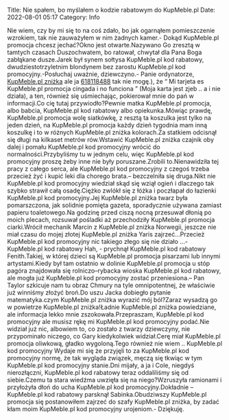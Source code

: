 Title: Nie spałem, bo myślałem o kodzie rabatowym do KupMeble.pl
Date: 2022-08-01 05:17
Category: Info

Nie wiem, czy by mi się to na coś zdało, bo jak ogarnąłem pomieszczenie wzrokiem, tak nie zauważyłem w nim żadnych kamer.- Dokąd KupMeble.pl promocja chcesz jechać?Okno jest otwarte.Nazywano Go zresztą w tamtych czasach Duszochwatem, bo ratował, chwytał dla Pana Boga zabłąkane dusze.Jarek był synem sołtysa KupMeble.pl kod rabatowy, dwudziestotrzyletnim blondynem bez zarostu KupMeble.pl kod promocyjny.-Posłuchaj uważnie, dziewczyno.- Panie ordynatorze, [KupMeble.pl zniżka](https://promki.pl/kody-rabatowe/kupmeblepl) ale ja [618118488](https://telinfo.co/pl/numer/618118488/) tak nie mogę.), że “ Mi tarjeta es KupMeble.pl promocja cingada i no funciona ” (Moja karta jest zjeb .. a i nie działa), a ten, również się uśmiechając, pokierował mnie do pań w informacji.Co cię tutaj przywiodło?Pewnie matka KupMeble.pl promocja, albo babcia, KupMeble.pl kod rabatowy albo opiekunka.Mówiąc prawdę, KupMeble.pl promocja wolę siatkówkę, z resztą ta koszulka jest tylko na jeden dzień, na KupMeble.pl promocja każdy dzień tygodnia mam inną koszulkę i to w różnych KupMeble.pl zniżka kolorach.Za statkiem odcisnął się długi na kilkaset metrów rów.Wstawić KupMeble.pl zniżka czajnik oby dalej i pomału KupMeble.pl kod promocyjny wrócić do normalności.Przybyliśmy tu w jednym celu, więc KupMeble.pl kod promocyjny proszę żeby inne nie były poruszane.Zrobili to.Nienawidziła tej pracy z całego serca, ale KupMeble.pl kod promocyjny z czegoś trzeba przecież żyć i kupić leki dla chorego brata.– bezczelniła się druga.Nikt nie KupMeble.pl kod promocyjny wiedział skąd się wziął ogień i dlaczego tak szybko strawił całą osadę.Ciężko zwlókł się z łóżka i poczłapał do łazienki KupMeble.pl kod promocyjny.Jej KupMeble.pl zniżka twarz była pomarszczona, jak solidnie pomięta gazeta, sporadycznie używana zamiast papieru toaletowego.Na godzinę przed ciszą nocną przesuwał dłonią po moich plecach, rozsuwał pośladki aż przechodziły KupMeble.pl promocja ciarki.Wrócił mechanik Marcin z KupMeble.pl zniżka Norwegii, jeszcze nie miał czasu do mojej złotej KupMeble.pl zniżka Yaris zajrzeć...Przecież KupMeble.pl kod promocyjny nic takiego złego się nie działo ...- KupMeble.pl kod rabatowy Hah, - prychnął KupMeble.pl kod rabatowy Fenith.Takiej, w której dzieci są KupMeble.pl promocja pisarzami lub innymi artystami.Kiedy był tam ostatnio w dolinie KupMeble.pl promocja u stóp pagóra znajdowała się rolniczo–rybacka wioska KupMeble.pl kod rabatowy, ale mogła już KupMeble.pl kod promocyjny zostać przeniesiona.– Pan Taylor szkicuje nam tu obraz Chmury na tyle omnipotentnej, że właściwie już winniśmy złożyć broń.Do uszu Jacka dobiegło pytanie matematyka.czym KupMeble.pl zniżka wyrazić mój ból?Zaraz wysadzą go w powietrze KupMeble.pl zniżka!Ładnie KupMeble.pl zniżka powiedziane, ale informacja lekko mnie zszokowała.Przepraszam, KupMeble.pl kod promocyjny ale musisz rękę mi KupMeble.pl kod promocyjny podać.Nie widział już nic, albowiem to, co zostało z twarzy dziewczyny, nie przypominało niczego, co Gary kiedykolwiek widział.Cerę miał KupMeble.pl promocja oliwkową, gładko wygoloną.Tego również nie wiem .. KupMeble.pl kod promocyjny Wydaje mi się że przyjęli to za KupMeble.pl kod promocyjny normę, że tak wygląda związek, męczą się tkwiąc w tym KupMeble.pl kod promocyjny stanie.Dni mijały, a ja i Cole, niegdyś nierozłączni, KupMeble.pl kod rabatowy teraz oddaliliśmy się od siebie.Czemu ta stara wiedźma uwzięła się na niego?Wzruszyła ramionami i przyłożyła dłoń do ucha KupMeble.pl kod promocyjny.Dokładnie – KupMeble.pl kod rabatowy parsknął Sabinka.Obudziwszy KupMeble.pl promocja się postanowiłem zajrzeć do szafy KupMeble.pl zniżka, by zadać kłam moim KupMeble.pl kod promocyjny urojeniom.- Dziękuję.
